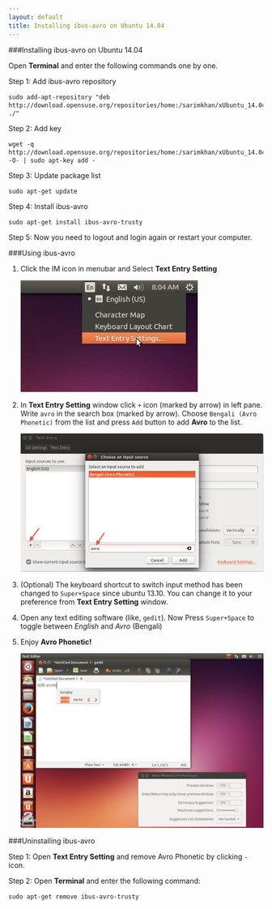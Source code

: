```yaml
---
layout: default
title: Installing ibus-avro on Ubuntu 14.04
---
```


###Installing ibus-avro on Ubuntu 14.04

Open **Terminal** and enter the following commands one by one.

Step 1: Add ibus-avro repository

	sudo add-apt-repository "deb http://download.opensuse.org/repositories/home:/sarimkhan/xUbuntu_14.04/ ./"


Step 2: Add key

	wget -q http://download.opensuse.org/repositories/home:/sarimkhan/xUbuntu_14.04/Release.key -O- | sudo apt-key add -


Step 3: Update package list

	sudo apt-get update


Step 4: Install ibus-avro

	sudo apt-get install ibus-avro-trusty

Step 5: Now you need to logout and login again or restart your computer.


###Using ibus-avro
 1. Click the IM icon in menubar and Select __Text Entry Setting__
    
    ![Text Entry](/images/ubuntu13.10/1.jpg "Text Entry")
 2. In __Text Entry Setting__ window click `+` icon (marked by arrow) in left pane. Write `avro` in the search box (marked by arrow). Choose `Bengali (Avro Phonetic)` from the list and press `Add` button to add __Avro__ to the list.  
    
    ![Text Entry Setting](/images/ubuntu14.04/2.jpg "Text Entry Setting")
 3. (Optional) The keyboard shortcut to switch input method has been changed to `Super+Space` since ubuntu 13.10. You can change it to your preference from __Text Entry Setting__ window.
 4. Open any text editing software (like, `gedit`). Now Press `Super+Space` to toggle between _English_ and _Avro_ (Bengali)
 5. Enjoy __Avro Phonetic!__  
    
    ![ibus-avro on Ubuntu](/images/ubuntu13.10/3.jpg "ibus-avro on Ubuntu")

	
###Uninstalling ibus-avro

Step 1: Open __Text Entry Setting__ and remove Avro Phonetic by clicking `-` icon.

Step 2: Open **Terminal** and enter the following command:

	sudo apt-get remove ibus-avro-trusty
	
